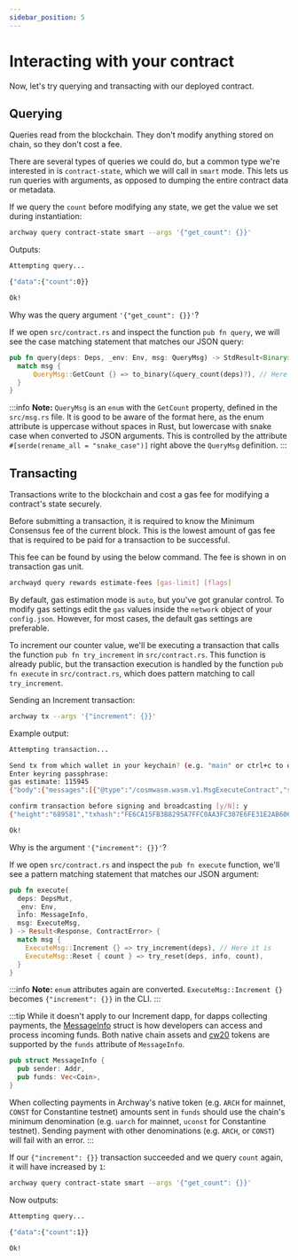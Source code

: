 ```yaml
---
sidebar_position: 5
---
```


# Interacting with your contract

Now, let's try querying and transacting with our deployed contract.

## Querying

Queries read from the blockchain. They don't modify anything stored on chain, so they don't cost a fee.

There are several types of queries we could do, but a common type we're interested in is `contract-state`, which we will call in `smart` mode. This lets us run queries with arguments, as opposed to dumping the entire contract data or metadata.

If we query the `count` before modifying any state, we get the value we set during instantiation:

```bash
archway query contract-state smart --args '{"get_count": {}}'
```

Outputs:
```bash
Attempting query...

{"data":{"count":0}}

Ok!
```

Why was the query argument `'{"get_count": {}}'`?

If we open `src/contract.rs` and inspect the function `pub fn query`, we will see the case matching statement that matches our JSON query:
```rust
pub fn query(deps: Deps, _env: Env, msg: QueryMsg) -> StdResult<Binary> {
  match msg {
      QueryMsg::GetCount {} => to_binary(&query_count(deps)?), // Here it is
  }
}
```

:::info
**Note:** `QueryMsg` is an `enum` with the `GetCount` property, defined in the `src/msg.rs` file. It is good to be aware of the format here, as the enum attribute is uppercase without spaces in Rust, but lowercase with snake case when converted to JSON arguments. This is controlled by the attribute `#[serde(rename_all = "snake_case")]` right above the `QueryMsg` definition.
:::

## Transacting

Transactions write to the blockchain and cost a gas fee for modifying a contract's state securely.

Before submitting a transaction, it is required to know the Minimum Consensus fee of the current block. This is the lowest amount of gas fee that is required to be paid for a transaction to be successful. 

This fee can be found by using the below command. The fee is shown in on transaction gas unit. 

```bash 
archwayd query rewards estimate-fees [gas-limit] [flags]
``` 

By default, gas estimation mode is `auto`, but you've got granular control. To modify gas settings edit the `gas` values inside the `network` object of your `config.json`. However, for most cases, the default gas settings are preferable.

To increment our counter value, we'll be executing a transaction that calls the function `pub fn try_increment` in `src/contract.rs`. This function is already public, but the transaction execution is handled by the function `pub fn execute` in `src/contract.rs`, which does pattern matching to call `try_increment`.

Sending an Increment transaction:

```bash
archway tx --args '{"increment": {}}'
```

Example output:

```bash
Attempting transaction...

Send tx from which wallet in your keychain? (e.g. "main" or ctrl+c to quit): my-wallet
Enter keyring passphrase:
gas estimate: 115945
{"body":{"messages":[{"@type":"/cosmwasm.wasm.v1.MsgExecuteContract","sender":"archway1j6aldkw59usszphp2jc9jlczxjzc76jdzspf8a","contract":"archway1mkymgyhkdly5enpeq7tlyntnxvl539qnam2v3d","msg":"eyJpbmNyZW1lbnQiOnt9fQ==","funds":[]}],"memo":"","timeout_height":"0","extension_options":[],"non_critical_extension_options":[]},"auth_info":{"signer_infos":[],"fee":{"amount":[{"denom":"upebble","amount":"116"}],"gas_limit":"115945","payer":"","granter":""}},"signatures":[]}

confirm transaction before signing and broadcasting [y/N]: y
{"height":"689581","txhash":"FE6CA15FB3B8295A7FFC0AA3FC307E6FE31E2AB606EB58774C2668CC1CACF6E8","data":"0A090A0765786563757465","raw_log":"[{\"events\":[{\"type\":\"execute\",\"attributes\":[{\"key\":\"_contract_address\",\"value\":\"archway1mkymgyhkdly5enpeq7tlyntnxvl539qnam2v3d\"}]},{\"type\":\"message\",\"attributes\":[{\"key\":\"action\",\"value\":\"execute\"},{\"key\":\"module\",\"value\":\"wasm\"},{\"key\":\"sender\",\"value\":\"archway1j6aldkw59usszphp2jc9jlczxjzc76jdzspf8a\"}]},{\"type\":\"wasm\",\"attributes\":[{\"key\":\"_contract_address\",\"value\":\"archway1mkymgyhkdly5enpeq7tlyntnxvl539qnam2v3d\"},{\"key\":\"method\",\"value\":\"try_increment\"}]}]}]","logs":[{"events":[{"type":"execute","attributes":[{"key":"_contract_address","value":"archway1mkymgyhkdly5enpeq7tlyntnxvl539qnam2v3d"}]},{"type":"message","attributes":[{"key":"action","value":"execute"},{"key":"module","value":"wasm"},{"key":"sender","value":"archway1j6aldkw59usszphp2jc9jlczxjzc76jdzspf8a"}]},{"type":"wasm","attributes":[{"key":"_contract_address","value":"archway1mkymgyhkdly5enpeq7tlyntnxvl539qnam2v3d"},{"key":"method","value":"try_increment"}]}]}],"gas_wanted":"115945","gas_used":"98755"}

Ok!
```

Why is the argument `'{"increment": {}}'`?

If we open `src/contract.rs` and inspect the `pub fn execute` function, we'll see a pattern matching statement that matches our JSON argument:

```rust
pub fn execute(
  deps: DepsMut,
  _env: Env,
  info: MessageInfo,
  msg: ExecuteMsg,
) -> Result<Response, ContractError> {
  match msg {
    ExecuteMsg::Increment {} => try_increment(deps), // Here it is
    ExecuteMsg::Reset { count } => try_reset(deps, info, count),
  }
}
```

:::info
**Note:** `enum` attributes again are converted. `ExecuteMsg::Increment {}` becomes `{"increment": {}}` in the CLI.
:::

:::tip
While it doesn't apply to our Increment dapp, for dapps collecting payments, the [MessageInfo](https://docs.rs/cosmwasm-std/latest/cosmwasm_std/struct.MessageInfo.html) struct is how developers can access and process incoming funds. Both native chain assets and [cw20](https://docs.cosmwasm.com/cw-plus/0.9.0/cw20/spec/) tokens are supported by the `funds` attribute of `MessageInfo`.

```rs
pub struct MessageInfo {
  pub sender: Addr,
  pub funds: Vec<Coin>,
}
```

When collecting payments in Archway's native token (e.g. `ARCH` for mainnet, `CONST` for Constantine testnet) amounts sent in `funds` should use the chain's minimum denomination (e.g. `uarch` for mainnet, `uconst` for Constantine testnet). Sending payment with other denominations (e.g. `ARCH`, or `CONST`) will fail with an error.
:::

If our `{"increment": {}}` transaction succeeded and we query `count` again, it will have increased by `1`:

```bash
archway query contract-state smart --args '{"get_count": {}}'
```

Now outputs:

```bash
Attempting query...

{"data":{"count":1}}

Ok!
```